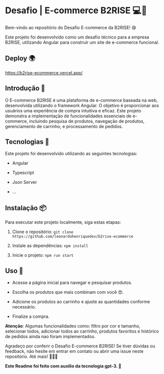 # Desafio | E-commerce B2RISE 💻🛒

Bem-vindo ao repositório do Desafio E-commerce da B2RISE! 😄

Este projeto foi desenvolvido como um desafio técnico para a empresa B2RISE, utilizando Angular para construir um site de e-commerce funcional.

## Deploy 🌍
https://b2rise-ecommerce.vercel.app/

## Introdução 🎉

O E-commerce B2RISE é uma plataforma de e-commerce baseada na web, desenvolvida utilizando o framework Angular. O objetivo é proporcionar aos usuários uma experiência de compra intuitiva e eficaz. Este projeto demonstra a implementação de funcionalidades essenciais de e-commerce, incluindo pesquisa de produtos, navegação de produtos, gerenciamento de carrinho, e processamento de pedidos.

## Tecnologias 🚀

Este projeto foi desenvolvido utilizando as seguintes tecnologias:

- Angular

- Typescript

- Json Server

- ...

## Instalação 📦

Para executar este projeto localmente, siga estas etapas:

1. Clone o repositório: `git clone https://github.com/leonardohenriquedev/b2rise-ecommerce`

2. Instale as dependências: `npm install`

3. Inicie o projeto: `npm run start`

## Uso 📝

- Acesse a página inicial para navegar e pesquisar produtos.

- Escolha os produtos que mais combinam com você 😍.

- Adicione os produtos ao carrinho e ajuste as quantidades conforme necessário.

- Finalize a compra.

**Atenção**: Algumas funcionalidades como: filtro por cor e tamanho, selecionar todos, adicionar todos ao carrinho, produtos favoritos e histórico de pedidos ainda nao foram implementados.

Agradeço por conferir o Desafio E-commerce B2RISE! Se tiver dúvidas ou feedback, não hesite em entrar em contato ou abrir uma issue neste repositório. Até mais! 🚀👨‍💻

**Este Readme foi feito com auxilio da tecnologia gpt-3. 🤖**
